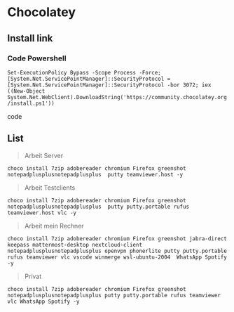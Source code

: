 ﻿# Chocolatey

## Install link
### Code Powershell

`Set-ExecutionPolicy Bypass -Scope Process -Force; [System.Net.ServicePointManager]::SecurityProtocol = [System.Net.ServicePointManager]::SecurityProtocol -bor 3072; iex ((New-Object System.Net.WebClient).DownloadString('https://community.chocolatey.org/install.ps1'))`

code
## List
> Arbeit Server

```
choco install 7zip adobereader chromium Firefox greenshot notepadplusplusnotepadplusplus  putty teamviewer.host -y
```

> Arbeit Testclients

```
choco install 7zip adobereader chromium Firefox greenshot notepadplusplusnotepadplusplus  putty putty.portable rufus teamviewer.host vlc -y
```
> Arbeit mein Rechner

```
choco install 7zip adobereader chromium Firefox greenshot jabra-direct keepass mattermost-desktop nextcloud-client notepadplusplusnotepadplusplus openvpn phonerlite putty putty.portable rufus teamviewer vlc vscode winmerge wsl-ubuntu-2004  WhatsApp Spotify -y
```

> Privat
```
choco install 7zip adobereader chromium Firefox greenshot notepadplusplusnotepadplusplus putty putty.portable rufus teamviewer vlc WhatsApp Spotify -y
```
